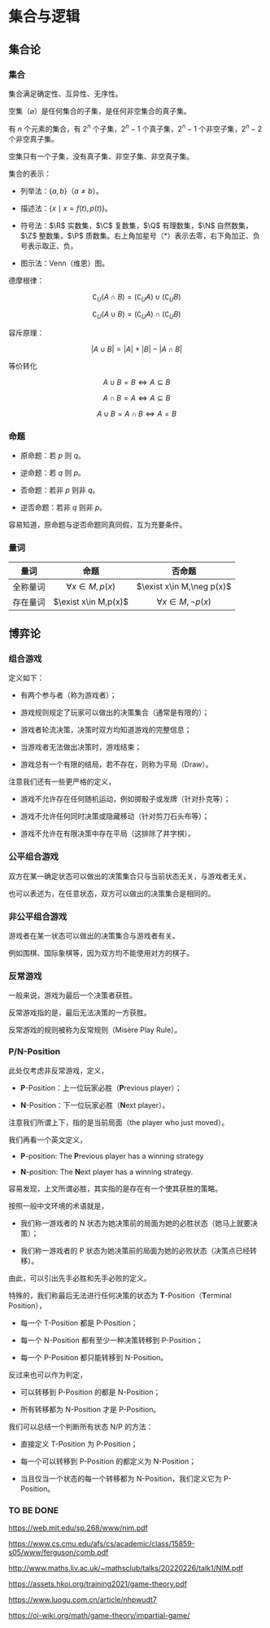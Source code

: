 # 集合与逻辑

## 集合论

### 集合

集合满足确定性、互异性、无序性。

空集（$\varnothing$）是任何集合的子集，是任何非空集合的真子集。

有 $n$ 个元素的集合，有 $2^n$ 个子集，$2^n-1$ 个真子集，$2^n-1$ 个非空子集，$2^n-2$ 个非空真子集。

空集只有一个子集，没有真子集、非空子集、非空真子集。

集合的表示：

- 列举法：$\{a,b\}$（$a\neq b$）。

- 描述法：$\{x\mid x=f(t), p(t)\}$。

- 符号法：$\R$ 实数集，$\C$ 复数集，$\Q$ 有理数集，$\N$ 自然数集，$\Z$ 整数集，$\P$ 质数集。右上角加星号（$*$）表示去零，右下角加正、负号表示取正、负。

- 图示法：Venn（维恩）图。

德摩根律：

$$
\complement_U(A\cap B)=(\complement_UA)\cup(\complement_UB)
$$

$$
\complement_U(A\cup B)=(\complement_UA)\cap(\complement_UB)
$$

容斥原理：

$$
|A\cup B|=|A|+|B|-|A\cap B|
$$

等价转化

$$
A\cup B=B \iff A\subseteq  B
$$

$$
A\cap B=A \iff A\subseteq B
$$

$$
A\cup B=A\cap B \iff A=B
$$

### 命题

- 原命题：若 $p$ 则 $q$。

- 逆命题：若 $q$ 则 $p$。

- 否命题：若非 $p$ 则非 $q$。

- 逆否命题：若非 $q$ 则非 $p$。

容易知道，原命题与逆否命题同真同假，互为充要条件。

### 量词

| 量词 | 命题 | 否命题 |
| :-: | :-: | :-: |
| 全称量词 | $\forall x\in M,p(x)$ | $\exist x\in M,\neg p(x)$ |
| 存在量词 | $\exist x\in M,p(x)$ | $\forall x\in M,\neg p(x)$ |

## 博弈论

### 组合游戏

定义如下：

+ 有两个参与者（称为游戏者）；

+ 游戏规则规定了玩家可以做出的决策集合（通常是有限的）；

+ 游戏者轮流决策，决策时双方均知道游戏的完整信息；

+ 当游戏者无法做出决策时，游戏结束；

+ 游戏总有一个有限的结局，若不存在，则称为平局（Draw）。

注意我们还有一些更严格的定义，

+ 游戏不允许存在任何随机运动，例如掷骰子或发牌（针对扑克等）；

+ 游戏不允许任何同时决策或隐藏移动（针对剪刀石头布等）；

+ 游戏不允许在有限决策中存在平局（这排除了井字棋）。

### 公平组合游戏

双方在某一确定状态可以做出的决策集合只与当前状态无关，与游戏者无关。

也可以表述为，在任意状态，双方可以做出的决策集合是相同的。

### 非公平组合游戏

游戏者在某一状态可以做出的决策集合与游戏者有关。

例如围棋、国际象棋等，因为双方均不能使用对方的棋子。

### 反常游戏

一般来说，游戏为最后一个决策者获胜。

反常游戏指的是，最后无法决策的一方获胜。

反常游戏的规则被称为反常规则（Misère Play Rule）。

### P/N-Position

此处仅考虑非反常游戏，定义，

+ **P**-Position：上一位玩家必胜（**P**revious player）；

+ **N**-Position：下一位玩家必胜（**N**ext player）。

注意我们所谓上下，指的是当前局面（the player who just moved）。

我们再看一个英文定义，

+ **P**-position: The **P**revious player has a winning strategy

+ **N**-position: The **N**ext player has a winning strategy.

容易发现，上文所谓必胜，其实指的是存在有一个使其获胜的策略。

按照一般中文环境的术语就是，

+ 我们称一游戏者的 N 状态为她决策前的局面为她的必胜状态（她马上就要决策）；

+ 我们称一游戏者的 P 状态为她决策前的局面为她的必败状态（决策点已经转移）。

由此，可以引出先手必胜和先手必败的定义。

特殊的，我们称最后无法进行任何决策的状态为 **T**-Position（**T**erminal Position），

+ 每一个 T-Position 都是 P-Position；

+ 每一个 N-Position 都有至少一种决策转移到 P-Position；

+ 每一个 P-Position 都只能转移到 N-Position。

反过来也可以作为判定，

+ 可以转移到 P-Position 的都是 N-Position；

+ 所有转移都为 N-Position 才是 P-Position。

我们可以总结一个判断所有状态 N/P 的方法：

+ 直接定义 T-Position 为 P-Position；

+ 每一个可以转移到 P-Position 的都定义为 N-Position；

+ 当且仅当一个状态的每一个转移都为 N-Position，我们定义它为 P-Position。

### TO BE DONE

<https://web.mit.edu/sp.268/www/nim.pdf>

<https://www.cs.cmu.edu/afs/cs/academic/class/15859-s05/www/ferguson/comb.pdf>

<http://www.maths.liv.ac.uk/~mathsclub/talks/20220226/talk1/NIM.pdf>

<https://assets.hkoi.org/training2021/game-theory.pdf>

<https://www.luogu.com.cn/article/nhpwudt7>

<https://oi-wiki.org/math/game-theory/impartial-game/>